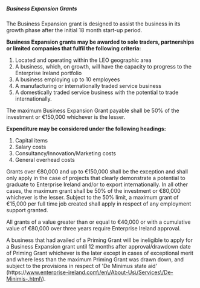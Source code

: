 ##### Business Expansion Grants

The Business Expansion grant is designed to assist the business in its growth phase after the initial 18 month start-up period.

**Business Expansion grants may be awarded to sole traders, partnerships or limited companies that fulfil the following criteria:**

1. Located and operating within the LEO geographic area
2. A business, which, on growth, will have the capacity to progress to the Enterprise Ireland portfolio
3. A business employing up to 10 employees
4. A manufacturing or internationally traded service business
5. A domestically traded service business with the potential to trade internationally.

The maximum Business Expansion Grant payable shall be 50% of the investment or €150,000 whichever is the lesser.

**Expenditure may be considered under the following headings:**

1. Capital items
2. Salary costs
3. Consultancy\/Innovation\/Marketing costs
4. General overhead costs


Grants over €80,000 and up to €150,000 shall be the exception and shall only apply in the case of projects that clearly demonstrate a potential to graduate to Enterprise Ireland and\/or to export internationally. In all other cases, the maximum grant shall be 50% of the investment or €80,000 whichever is the lesser. Subject to the 50% limit, a maximum grant of €15,000 per full time job created shall apply in respect of any employment support granted.

All grants of a value greater than or equal to €40,000 or with a cumulative value of €80,000 over three years require Enterprise Ireland approval.

A business that had availed of a Priming Grant will be ineligible to apply for a Business Expansion grant until 12 months after approval\/drawdown date of Priming Grant whichever is the later except in cases of exceptional merit and where less than the maximum Priming Grant was drawn down, and subject to the provisions in respect of 'De Minimus state aid' \(https:\/\/www.enterprise-ireland.com\/en\/About-Us\/Services\/De-Minimis-.html\).

